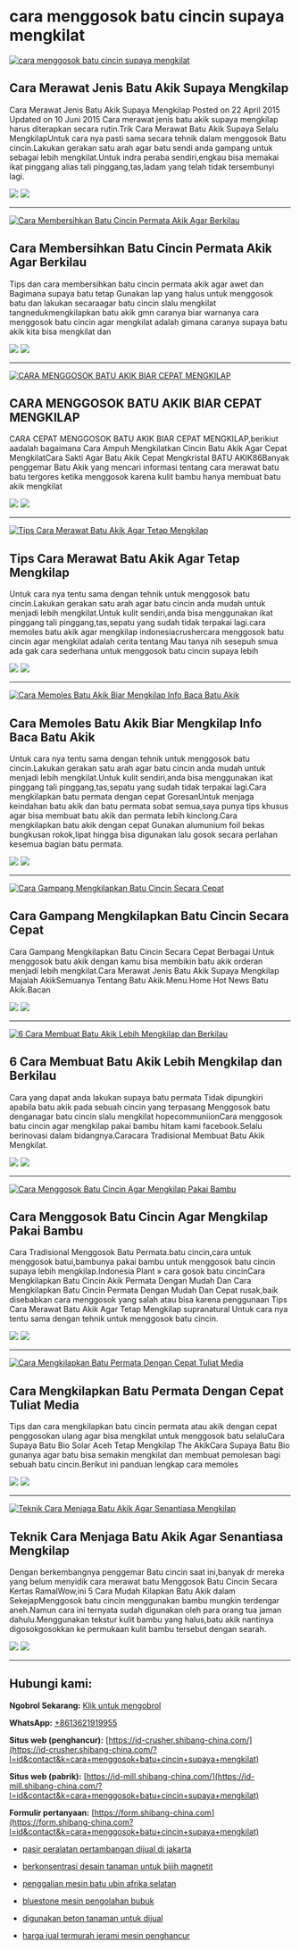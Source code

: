 # cara menggosok batu cincin supaya mengkilat

<a href="https://swt.shibang-china.com/?l=id&img&k=cara+menggosok+batu+cincin+supaya+mengkilat" target="_blank">![cara menggosok batu cincin supaya mengkilat](http://static.shibang-china.com/all-800x300/515.jpg)</a>

## Cara Merawat Jenis Batu Akik Supaya Mengkilap
Cara Merawat Jenis Batu Akik Supaya Mengkilap Posted on 22 April 2015 Updated on 10 Juni 2015 Cara merawat jenis batu akik supaya mengkilap harus diterapkan secara rutin.Trik Cara Merawat Batu Akik Supaya Selalu MengkilapUntuk cara nya pasti sama secara tehnik dalam menggosok Batu cincin.Lakukan gerakan satu arah agar batu sendi anda gampang untuk sebagai lebih mengkilat.Untuk indra peraba sendiri,engkau bisa memakai ikat pinggang alias tali pinggang,tas,ladam yang telah tidak tersembunyi lagi.


<a href="https://whatsapp.shibangsoft.com/WhatsApp.php" target="_blank" title="WhatsApp">![](http://static.shibang-china.com/icon/whatsapp.png)</a> <a href="https://swt.shibang-china.com/?l=id&icon&k=cara+menggosok+batu+cincin+supaya+mengkilat" target="_blank">![](http://static.shibang-china.com/icon/chat-id.png)</a>

---

<a href="https://swt.shibang-china.com/?l=id&img&k=cara+menggosok+batu+cincin+supaya+mengkilat" target="_blank">![Cara Membersihkan Batu Cincin Permata Akik Agar Berkilau](http://static.shibang-china.com/all-800x300/212.jpg)</a>

## Cara Membersihkan Batu Cincin Permata Akik Agar Berkilau
Tips dan cara membersihkan batu cincin permata akik agar awet dan Bagimana supaya batu tetap Gunakan lap yang halus untuk menggosok batu dan lakukan secaraagar batu cincin slalu mengkilat tangnedukmengkilapkan batu akik gmn caranya biar warnanya cara menggosok batu cincin agar mengkilat adalah gimana caranya supaya batu akik kita bisa mengkilat dan


<a href="https://whatsapp.shibangsoft.com/WhatsApp.php" target="_blank" title="WhatsApp">![](http://static.shibang-china.com/icon/whatsapp.png)</a> <a href="https://swt.shibang-china.com/?l=id&icon&k=cara+menggosok+batu+cincin+supaya+mengkilat" target="_blank">![](http://static.shibang-china.com/icon/chat-id.png)</a>

---

<a href="https://swt.shibang-china.com/?l=id&img&k=cara+menggosok+batu+cincin+supaya+mengkilat" target="_blank">![CARA MENGGOSOK BATU AKIK BIAR CEPAT MENGKILAP](http://static.shibang-china.com/all-800x300/1092.jpg)</a>

## CARA MENGGOSOK BATU AKIK BIAR CEPAT MENGKILAP
CARA CEPAT MENGGOSOK BATU AKIK BIAR CEPAT MENGKILAP,berikiut aadalah bagaimana Cara Ampuh Mengkilatkan Cincin Batu Akik Agar Cepat MengkilatCara Sakti Agar Batu Akik Cepat Mengkristal BATU AKIK86Banyak penggemar Batu Akik yang mencari informasi tentang cara merawat batu batu tergores ketika menggosok karena kulit bambu hanya membuat batu akik mengkilat


<a href="https://whatsapp.shibangsoft.com/WhatsApp.php" target="_blank" title="WhatsApp">![](http://static.shibang-china.com/icon/whatsapp.png)</a> <a href="https://swt.shibang-china.com/?l=id&icon&k=cara+menggosok+batu+cincin+supaya+mengkilat" target="_blank">![](http://static.shibang-china.com/icon/chat-id.png)</a>

---

<a href="https://swt.shibang-china.com/?l=id&img&k=cara+menggosok+batu+cincin+supaya+mengkilat" target="_blank">![Tips Cara Merawat Batu Akik Agar Tetap Mengkilap](http://static.shibang-china.com/all-800x300/310.jpg)</a>

## Tips Cara Merawat Batu Akik Agar Tetap Mengkilap
Untuk cara nya tentu sama dengan tehnik untuk menggosok batu cincin.Lakukan gerakan satu arah agar batu cincin anda mudah untuk menjadi lebih mengkilat.Untuk kulit sendiri,anda bisa menggunakan ikat pinggang tali pinggang,tas,sepatu yang sudah tidak terpakai lagi.cara memoles batu akik agar mengkilap indonesiacrushercara menggosok batu cincin agar mengkilat adalah cerita tentang Mau tanya nih sesepuh smua ada gak cara sederhana untuk menggosok batu cincin supaya lebih


<a href="https://whatsapp.shibangsoft.com/WhatsApp.php" target="_blank" title="WhatsApp">![](http://static.shibang-china.com/icon/whatsapp.png)</a> <a href="https://swt.shibang-china.com/?l=id&icon&k=cara+menggosok+batu+cincin+supaya+mengkilat" target="_blank">![](http://static.shibang-china.com/icon/chat-id.png)</a>

---

<a href="https://swt.shibang-china.com/?l=id&img&k=cara+menggosok+batu+cincin+supaya+mengkilat" target="_blank">![Cara Memoles Batu Akik Biar Mengkilap Info Baca Batu Akik](http://static.shibang-china.com/all-800x300/1175.jpg)</a>

## Cara Memoles Batu Akik Biar Mengkilap Info Baca Batu Akik
Untuk cara nya tentu sama dengan tehnik untuk menggosok batu cincin.Lakukan gerakan satu arah agar batu cincin anda mudah untuk menjadi lebih mengkilat.Untuk kulit sendiri,anda bisa menggunakan ikat pinggang tali pinggang,tas,sepatu yang sudah tidak terpakai lagi.Cara mengkilapkan batu permata dengan cepat GoresanUntuk menjaga keindahan batu akik dan batu permata sobat semua,saya punya tips khusus agar bisa membuat batu akik dan permata lebih kinclong.Cara mengkilapkan batu akik dengan cepat Gunakan alumunium foil bekas bungkusan rokok,lipat hingga bisa digunakan lalu gosok secara perlahan kesemua bagian batu permata.


<a href="https://whatsapp.shibangsoft.com/WhatsApp.php" target="_blank" title="WhatsApp">![](http://static.shibang-china.com/icon/whatsapp.png)</a> <a href="https://swt.shibang-china.com/?l=id&icon&k=cara+menggosok+batu+cincin+supaya+mengkilat" target="_blank">![](http://static.shibang-china.com/icon/chat-id.png)</a>

---

<a href="https://swt.shibang-china.com/?l=id&img&k=cara+menggosok+batu+cincin+supaya+mengkilat" target="_blank">![Cara Gampang Mengkilapkan Batu Cincin Secara Cepat](http://static.shibang-china.com/all-800x300/1279.jpg)</a>

## Cara Gampang Mengkilapkan Batu Cincin Secara Cepat
Cara Gampang Mengkilapkan Batu Cincin Secara Cepat Berbagai Untuk menggosok batu akik dengan kamu bisa membikin batu akik orderan menjadi lebih mengkilat.Cara Merawat Jenis Batu Akik Supaya Mengkilap Majalah AkikSemuanya Tentang Batu Akik.Menu.Home Hot News Batu Akik.Bacan


<a href="https://whatsapp.shibangsoft.com/WhatsApp.php" target="_blank" title="WhatsApp">![](http://static.shibang-china.com/icon/whatsapp.png)</a> <a href="https://swt.shibang-china.com/?l=id&icon&k=cara+menggosok+batu+cincin+supaya+mengkilat" target="_blank">![](http://static.shibang-china.com/icon/chat-id.png)</a>

---

<a href="https://swt.shibang-china.com/?l=id&img&k=cara+menggosok+batu+cincin+supaya+mengkilat" target="_blank">![6 Cara Membuat Batu Akik Lebih Mengkilap dan Berkilau](http://static.shibang-china.com/all-800x300/508.jpg)</a>

## 6 Cara Membuat Batu Akik Lebih Mengkilap dan Berkilau
Cara yang dapat anda lakukan supaya batu permata Tidak dipungkiri apabila batu akik pada sebuah cincin yang terpasang Menggosok batu denganagar batu cincin slalu mengkilat hopecommuniionCara menggosok batu cincin agar mengkilap pakai bambu hitam kami facebook.Selalu berinovasi dalam bidangnya.Caracara Tradisional Membuat Batu Akik Mengkilat.


<a href="https://whatsapp.shibangsoft.com/WhatsApp.php" target="_blank" title="WhatsApp">![](http://static.shibang-china.com/icon/whatsapp.png)</a> <a href="https://swt.shibang-china.com/?l=id&icon&k=cara+menggosok+batu+cincin+supaya+mengkilat" target="_blank">![](http://static.shibang-china.com/icon/chat-id.png)</a>

---

<a href="https://swt.shibang-china.com/?l=id&img&k=cara+menggosok+batu+cincin+supaya+mengkilat" target="_blank">![Cara Menggosok Batu Cincin Agar Mengkilap Pakai Bambu](http://static.shibang-china.com/all-800x300/1393.jpg)</a>

## Cara Menggosok Batu Cincin Agar Mengkilap Pakai Bambu
Cara Tradisional Menggosok Batu Permata.batu cincin,cara untuk menggosok batui,bambunya pakai bambu untuk menggosok batu cincin supaya lebih mengkilap.Indonesia Plant » cara gosok batu cincinCara Mengkilapkan Batu Cincin Akik Permata Dengan Mudah Dan Cara Mengkilapkan Batu Cincin Permata Dengan Mudah Dan Cepat rusak,baik disebabkan cara menggosok yang salah atau bisa karena penggunaan Tips Cara Merawat Batu Akik Agar Tetap Mengkilap supranatural Untuk cara nya tentu sama dengan tehnik untuk menggosok batu cincin.


<a href="https://whatsapp.shibangsoft.com/WhatsApp.php" target="_blank" title="WhatsApp">![](http://static.shibang-china.com/icon/whatsapp.png)</a> <a href="https://swt.shibang-china.com/?l=id&icon&k=cara+menggosok+batu+cincin+supaya+mengkilat" target="_blank">![](http://static.shibang-china.com/icon/chat-id.png)</a>

---

<a href="https://swt.shibang-china.com/?l=id&img&k=cara+menggosok+batu+cincin+supaya+mengkilat" target="_blank">![Cara Mengkilapkan Batu Permata Dengan Cepat Tuliat Media](http://static.shibang-china.com/all-800x300/1073.jpg)</a>

## Cara Mengkilapkan Batu Permata Dengan Cepat Tuliat Media
Tips dan cara mengkilapkan batu cincin permata atau akik dengan cepat penggosokan ulang agar bisa mengkilat untuk menggosok batu selaluCara Supaya Batu Bio Solar Aceh Tetap Mengkilap The AkikCara Supaya Batu Bio gunanya agar batu bisa semakin mengkilat dan membuat pemolesan bagi sebuah batu cincin.Berikut ini panduan lengkap cara memoles


<a href="https://whatsapp.shibangsoft.com/WhatsApp.php" target="_blank" title="WhatsApp">![](http://static.shibang-china.com/icon/whatsapp.png)</a> <a href="https://swt.shibang-china.com/?l=id&icon&k=cara+menggosok+batu+cincin+supaya+mengkilat" target="_blank">![](http://static.shibang-china.com/icon/chat-id.png)</a>

---

<a href="https://swt.shibang-china.com/?l=id&img&k=cara+menggosok+batu+cincin+supaya+mengkilat" target="_blank">![Teknik Cara Menjaga Batu Akik Agar Senantiasa Mengkilap](http://static.shibang-china.com/all-800x300/595.jpg)</a>

## Teknik Cara Menjaga Batu Akik Agar Senantiasa Mengkilap
Dengan berkembangnya penggemar Batu cincin saat ini,banyak dr mereka yang belum menyidik cara merawat batu Menggosok Batu Cincin Secara Kertas RamalWow,ini 5 Cara Mudah Kilapkan Batu Akik dalam SekejapMenggosok batu cincin menggunakan bambu mungkin terdengar aneh.Namun cara ini ternyata sudah digunakan oleh para orang tua jaman dahulu.Menggunakan tekstur kulit bambu yang halus,batu akik nantinya digosokgosokkan ke permukaan kulit bambu tersebut dengan searah.


<a href="https://whatsapp.shibangsoft.com/WhatsApp.php" target="_blank" title="WhatsApp">![](http://static.shibang-china.com/icon/whatsapp.png)</a> <a href="https://swt.shibang-china.com/?l=id&icon&k=cara+menggosok+batu+cincin+supaya+mengkilat" target="_blank">![](http://static.shibang-china.com/icon/chat-id.png)</a>

---
## Hubungi kami:

**Ngobrol Sekarang:** [Klik untuk mengobrol](https://swt.shibang-china.com?l=id&contact&k=cara+menggosok+batu+cincin+supaya+mengkilat)

**WhatsApp:**  [+8613621919955](https://whatsapp.shibangsoft.com/WhatsApp.php)

**Situs web (penghancur):** [https://id-crusher.shibang-china.com/](https://id-crusher.shibang-china.com/?l=id&contact&k=cara+menggosok+batu+cincin+supaya+mengkilat)

**Situs web (pabrik):** [https://id-mill.shibang-china.com/](https://id-mill.shibang-china.com/?l=id&contact&k=cara+menggosok+batu+cincin+supaya+mengkilat)

**Formulir pertanyaan:** [https://form.shibang-china.com](https://form.shibang-china.com?l=id&contact&k=cara+menggosok+batu+cincin+supaya+mengkilat)

* [pasir peralatan pertambangan dijual di jakarta](../33/pasir%20peralatan%20pertambangan%20dijual%20di%20jakarta.md)

* [berkonsentrasi desain tanaman untuk bijih magnetit](../36/berkonsentrasi%20desain%20tanaman%20untuk%20bijih%20magnetit.md)

* [penggalian mesin batu ubin afrika selatan](../36/penggalian%20mesin%20batu%20ubin%20afrika%20selatan.md)

* [bluestone mesin pengolahan bubuk](../40/bluestone%20mesin%20pengolahan%20bubuk.md)

* [digunakan beton tanaman untuk dijual](../37/digunakan%20beton%20tanaman%20untuk%20dijual.md)

* [harga jual termurah jerami mesin penghancur](../31/harga%20jual%20termurah%20jerami%20mesin%20penghancur.md)